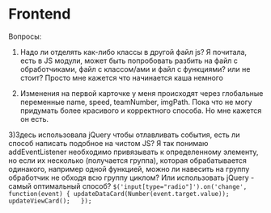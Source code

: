 # Frontend

Вопросы:

1) Надо ли отделять как-либо классы в другой файл js? Я почитала, есть в JS модули, может быть попробовать разбить на файл с обработчиками, файл с классом/ами и файл с  функциями? или не стоит? Просто мне кажется что начинается каша немного

2) Изменения на первой карточке у меня происходят через глобальные переменные name, speed, teamNumber, imgPath. Пока что не могу придумать более красивого и корректного способа. Но мне кажется он есть.

3)Здесь использовала jQuery чтобы отлавливать события, есть ли способ написать подобное на чистом JS? Я так понимаю addEventListener необходимо привязывать к определенному элементу, но если их несколько (получается группа), которая обрабатывается одинакого, например одной функцией, можно ли навесить на группу обработчик не обходя всю группу циклом? Или использовать jQuery - самый оптимальный способ?
`
$('input[type="radio"]').on('change', function(event) {
    updateDataCard(Number(event.target.value));
    updateViewCard();  
});
`

